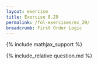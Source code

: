 ```yaml
---
layout: exercise
title: Exercise 8.29
permalink: /fol-exercises/ex_29/
breadcrumb: First Order Logic
---
```


{% include mathjax_support %}

<div><i class="arrow-up loader" data-chapter="fol-exercises" data-exercise="ex_29" data-rating="0"></i></div>
{% include_relative question.md %}
